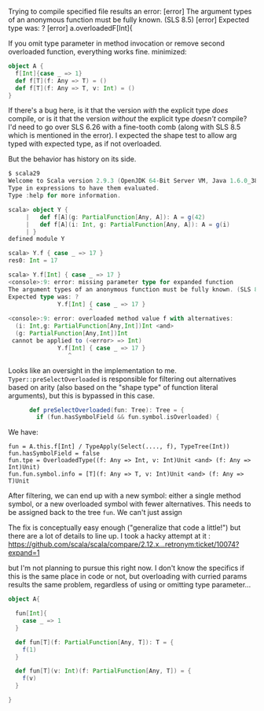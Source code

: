 Trying to compile specified file results an error:
[error] The argument types of an anonymous function must be fully known. (SLS 8.5)
[error] Expected type was: ?
[error]   a.overloadedF[Int]{

If you omit type parameter in method invocation or remove second overloaded function, everything works fine.
minimized:

```scala
object A {
  f[Int]{case _ => 1}
  def f[T](f: Any => T) = ()
  def f[T](f: Any => T, v: Int) = ()
}
```
If there's a bug here, is it that the version *with* the explicit type *does* compile, or is it that the version *without* the explicit type *doesn't* compile? I'd need to go over SLS 6.26 with a fine-tooth comb (along with SLS 8.5 which is mentioned in the error).
I expected the shape test to allow arg typed with expected type, as if not overloaded.

But the behavior has history on its side.

```scala
$ scala29
Welcome to Scala version 2.9.3 (OpenJDK 64-Bit Server VM, Java 1.6.0_38).
Type in expressions to have them evaluated.
Type :help for more information.

scala> object Y {
     |   def f[A](g: PartialFunction[Any, A]): A = g(42)
     |   def f[A](i: Int, g: PartialFunction[Any, A]): A = g(i)
     | }
defined module Y

scala> Y.f { case _ => 17 }
res0: Int = 17

scala> Y.f[Int] { case _ => 17 }
<console>:9: error: missing parameter type for expanded function
The argument types of an anonymous function must be fully known. (SLS 8.5)
Expected type was: ?
              Y.f[Int] { case _ => 17 }
                       ^
<console>:9: error: overloaded method value f with alternatives:
  (i: Int,g: PartialFunction[Any,Int])Int <and>
  (g: PartialFunction[Any,Int])Int
 cannot be applied to (<error> => Int)
              Y.f[Int] { case _ => 17 }
                 ^


```
Looks like an oversight in the implementation to me. `Typer::preSelectOverloaded` is responsible for filtering out alternatives based on arity (also based on the "shape type" of function literal arguments), but this is bypassed in this case.

```scala
      def preSelectOverloaded(fun: Tree): Tree = {
        if (fun.hasSymbolField && fun.symbol.isOverloaded) {

```

We have:

```
fun = A.this.f[Int] / TypeApply(Select(...., f), TypeTree(Int))
fun.hasSymbolField = false
fun.tpe = OverloadedType((f: Any => Int, v: Int)Unit <and> (f: Any => Int)Unit)
fun.fun.symbol.info = [T](f: Any => T, v: Int)Unit <and> (f: Any => T)Unit
```

After filtering, we can end up with a new symbol: either a single method symbol, or a new overloaded symbol with fewer alternatives. This needs to be assigned back to the tree `fun`. We can't just assign

The fix is conceptually easy enough ("generalize that code a little!") but there are a lot of details to line up. I took a hacky attempt at it : https://github.com/scala/scala/compare/2.12.x...retronym:ticket/10074?expand=1

but I'm not planning to pursue this right now.
I don't know the specifics if this is the same place in code or not, but overloading with curried params results the same problem, regardless of using or omitting type parameter... 
```scala
object A{

  fun[Int]{
    case _ => 1
  }

  def fun[T](f: PartialFunction[Any, T]): T = {
    f(1)
  }

  def fun[T](v: Int)(f: PartialFunction[Any, T]) = {
    f(v)
  }

}
```
